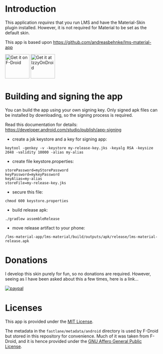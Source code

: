 # Introduction
This application *requires* that you run LMS and have the Material-Skin plugin
installed. However, it is not required for Material to be set as the default
skin.

This app is based upon https://github.com/andreasbehnke/lms-material-app
 
 [<img src="https://fdroid.gitlab.io/artwork/badge/get-it-on.png"
     alt="Get it on F-Droid"
     height="80">](https://f-droid.org/packages/com.craigd.lmsmaterial.app/) 
[<img src="https://gitlab.com/IzzyOnDroid/repo/-/raw/master/assets/IzzyOnDroid.png" height="80" alt="Get it at IzzyOnDroid">](https://apt.izzysoft.de/packages/com.craigd.lmsmaterial.app)
 
# Building and signing the app

You can build the app using your own signing key. Only signed apk files can be
installed by downloading, so the signing process is required. 

Read this documentation for details: https://developer.android.com/studio/publish/app-signing

* create a jsk keystore and a key for signing app:
```
keytool -genkey -v -keystore my-release-key.jks -keyalg RSA -keysize 2048 -validity 10000 -alias my-alias
```
* create file keystore.properties:
```
storePassword=myStorePassword
keyPassword=mykeyPassword
keyAlias=my-alias
storeFile=my-release-key.jks
```
* secure this file:
```
chmod 600 keystore.properties
```
* build release apk:
```
./gradlew assembleRelease
```
* move release artifact to your phone: 
```
/lms-material-app/lms-material/build/outputs/apk/release/lms-material-release.apk 
```

# Donations

I develop this skin purely for fun, so no donations are required. However, seeing as I have been asked about this a few times, here is a link...

[![paypal](https://www.paypalobjects.com/en_US/i/btn/btn_donateCC_LG.gif)](https://www.paypal.com/cgi-bin/webscr?cmd=_s-xclick&hosted_button_id=2X2CTDUH27V9L&source=url)

# Licenses

This app is provided under the [MIT License](LICENSE).

The metadata in the `fastlane/metadata/android` directory is used by F-Droid but stored in this repository for convenience.  Much of it was taken from F-Droid, and it is hence provided under the [GNU Affero General Public License](fastlane/metadata/android/LICENSE).
